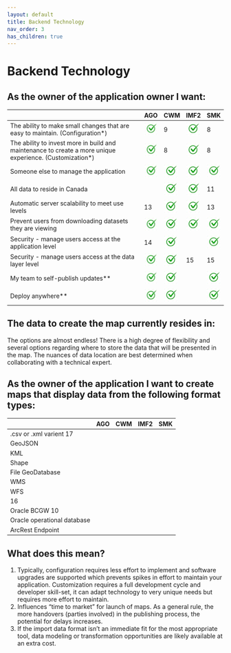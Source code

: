 ```yaml
---
layout: default
title: Backend Technology
nav_order: 3
has_children: true
---
```




# Backend Technology

## As the owner of the application owner I want:

|                                                                                                        |AGO                         | CWM                        | IMF2                       |SMK                         |
|--------------------------------------------------------------------------------------------------------|----------------------------| ---------------------------|----------------------------|----------------------------|
|The ability to make small changes that are easy to maintain. (Configuration*)                           |![](assets/images/check.jpg)|9                           |![](assets/images/check.jpg)| 8                          |
|The ability to invest more in build and maintenance to create a more unique experience. (Customization*)|![](assets/images/check.jpg)|8                           |![](assets/images/check.jpg)|8                           |
|Someone else to manage the application                                                                  |![](assets/images/check.jpg)|![](assets/images/check.jpg)|![](assets/images/check.jpg)|![](assets/images/check.jpg)|
|All data to reside in Canada                                                                            |                            |![](assets/images/check.jpg)|![](assets/images/check.jpg)|11                          |     
|Automatic server scalability to meet use levels                                                         |13                          |![](assets/images/check.jpg)|![](assets/images/check.jpg)|13                          |
|Prevent users from downloading datasets they are viewing                                                |![](assets/images/check.jpg)|![](assets/images/check.jpg)|![](assets/images/check.jpg)|![](assets/images/check.jpg)|
|Security - manage users access at the application level                                                 |14                          |![](assets/images/check.jpg)|                            |![](assets/images/check.jpg)|
|Security - manage users access at the data layer level                                                  |![](assets/images/check.jpg)|![](assets/images/check.jpg)|15                          |15                          |
|My team to self-publish updates**                                                                       |![](assets/images/check.jpg)|![](assets/images/check.jpg)|                            |![](assets/images/check.jpg)|
|Deploy anywhere**                                                                                       |![](assets/images/check.jpg)|![](assets/images/check.jpg)|                            |![](assets/images/check.jpg)|


## The data to create the map currently resides in:
The options are almost endless! There is a high degree of flexibility and several options
regarding where to store the data that will be presented in the map. The nuances of data
location are best determined when collaborating with a technical expert.

## As the owner of the application I want to create maps that display data from the following format types: 

|                                                     |AGO                         | CWM                        | IMF2                       |SMK                         |
|-----------------------------------------------------|----------------------------|----------------------------|----------------------------|----------------------------|
|.csv or .xml varient 17
|GeoJSON
|KML
|Shape
|File GeoDatabase
|WMS
|WFS
|16
|Oracle BCGW 10
|Oracle operational database
|ArcRest Endpoint

## What does this mean?
1. Typically, configuration requires less effort to implement and software upgrades are supported which
prevents spikes in effort to maintain your application. Customization requires a full development cycle and
developer skill-set, it can adapt technology to very unique needs but requires more effort to maintain.
2. Influences “time to market” for launch of maps. As a general rule, the more handovers (parties involved) in
the publishing process, the potential for delays increases.
3. If the import data format isn’t an immediate fit for the most appropriate tool, data modeling or transformation
opportunities are likely available at an extra cost.
